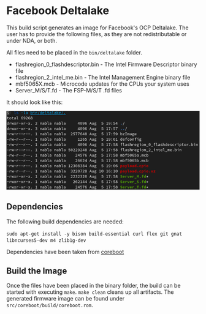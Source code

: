 # Facebook Deltalake

This build script generates an image for Facebook's OCP Deltalake. The user has
to provide the following files, as they are not redistributable or under NDA, or
both.

All files need to be placed in the `bin/deltalake` folder.

* flashregion_0_flashdescriptor.bin - The Intel Firmware Descriptor binary file
* flashregion_2_intel_me.bin - The Intel Management Engine binary file
* mbf5065X.mcb - Microcode updates for the CPUs your system uses
* Server_M/S/T.fd - The FSP-M/S/T .fd files

It should look like this:

![bin/deltalake folder](bin/deltalake/binaries.png)

## Dependencies

The following build dependencies are needed:

`sudo apt-get install -y bison build-essential curl flex git gnat libncurses5-dev m4 zlib1g-dev`

Dependencies have been taken from [coreboot](https://doc.coreboot.org/tutorial/part1.html)

## Build the Image

Once the files have been placed in the binary folder, the build can be started
with executing `make`. `make clean` cleans up all artifacts. The generated
firmware image can be found under `src/coreboot/build/coreboot.rom`.
